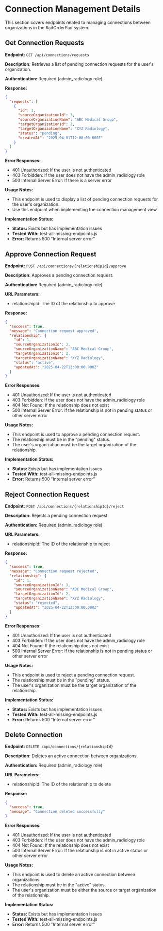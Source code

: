 # Connection Management Details

This section covers endpoints related to managing connections between organizations in the RadOrderPad system.

## Get Connection Requests

**Endpoint:** `GET /api/connections/requests`

**Description:** Retrieves a list of pending connection requests for the user's organization.

**Authentication:** Required (admin_radiology role)

**Response:**
```json
{
  "requests": [
    {
      "id": 1,
      "sourceOrganizationId": 3,
      "sourceOrganizationName": "ABC Medical Group",
      "targetOrganizationId": 2,
      "targetOrganizationName": "XYZ Radiology",
      "status": "pending",
      "createdAt": "2025-04-01T12:00:00.000Z"
    }
  ]
}
```

**Error Responses:**
- 401 Unauthorized: If the user is not authenticated
- 403 Forbidden: If the user does not have the admin_radiology role
- 500 Internal Server Error: If there is a server error

**Usage Notes:**
- This endpoint is used to display a list of pending connection requests for the user's organization.
- Use this endpoint when implementing the connection management view.

**Implementation Status:**
- **Status:** Exists but has implementation issues
- **Tested With:** test-all-missing-endpoints.js
- **Error:** Returns 500 "Internal server error"

## Approve Connection Request

**Endpoint:** `POST /api/connections/{relationshipId}/approve`

**Description:** Approves a pending connection request.

**Authentication:** Required (admin_radiology role)

**URL Parameters:**
- relationshipId: The ID of the relationship to approve

**Response:**
```json
{
  "success": true,
  "message": "Connection request approved",
  "relationship": {
    "id": 1,
    "sourceOrganizationId": 3,
    "sourceOrganizationName": "ABC Medical Group",
    "targetOrganizationId": 2,
    "targetOrganizationName": "XYZ Radiology",
    "status": "active",
    "updatedAt": "2025-04-22T12:00:00.000Z"
  }
}
```

**Error Responses:**
- 401 Unauthorized: If the user is not authenticated
- 403 Forbidden: If the user does not have the admin_radiology role
- 404 Not Found: If the relationship does not exist
- 500 Internal Server Error: If the relationship is not in pending status or other server error

**Usage Notes:**
- This endpoint is used to approve a pending connection request.
- The relationship must be in the "pending" status.
- The user's organization must be the target organization of the relationship.

**Implementation Status:**
- **Status:** Exists but has implementation issues
- **Tested With:** test-all-missing-endpoints.js
- **Error:** Returns 500 "Internal server error"

## Reject Connection Request

**Endpoint:** `POST /api/connections/{relationshipId}/reject`

**Description:** Rejects a pending connection request.

**Authentication:** Required (admin_radiology role)

**URL Parameters:**
- relationshipId: The ID of the relationship to reject

**Response:**
```json
{
  "success": true,
  "message": "Connection request rejected",
  "relationship": {
    "id": 1,
    "sourceOrganizationId": 3,
    "sourceOrganizationName": "ABC Medical Group",
    "targetOrganizationId": 2,
    "targetOrganizationName": "XYZ Radiology",
    "status": "rejected",
    "updatedAt": "2025-04-22T12:00:00.000Z"
  }
}
```

**Error Responses:**
- 401 Unauthorized: If the user is not authenticated
- 403 Forbidden: If the user does not have the admin_radiology role
- 404 Not Found: If the relationship does not exist
- 500 Internal Server Error: If the relationship is not in pending status or other server error

**Usage Notes:**
- This endpoint is used to reject a pending connection request.
- The relationship must be in the "pending" status.
- The user's organization must be the target organization of the relationship.

**Implementation Status:**
- **Status:** Exists but has implementation issues
- **Tested With:** test-all-missing-endpoints.js
- **Error:** Returns 500 "Internal server error"

## Delete Connection

**Endpoint:** `DELETE /api/connections/{relationshipId}`

**Description:** Deletes an active connection between organizations.

**Authentication:** Required (admin_radiology role)

**URL Parameters:**
- relationshipId: The ID of the relationship to delete

**Response:**
```json
{
  "success": true,
  "message": "Connection deleted successfully"
}
```

**Error Responses:**
- 401 Unauthorized: If the user is not authenticated
- 403 Forbidden: If the user does not have the admin_radiology role
- 404 Not Found: If the relationship does not exist
- 500 Internal Server Error: If the relationship is not in active status or other server error

**Usage Notes:**
- This endpoint is used to delete an active connection between organizations.
- The relationship must be in the "active" status.
- The user's organization must be either the source or target organization of the relationship.

**Implementation Status:**
- **Status:** Exists but has implementation issues
- **Tested With:** test-all-missing-endpoints.js
- **Error:** Returns 500 "Internal server error"